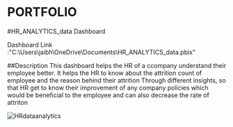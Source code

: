 # PORTFOLIO
#HR_ANALYTICS_data Dashboard

Dashboard Link :"C:\Users\jaibh\OneDrive\Documents\HR_ANALYTICS_data.pbix"

##Description
This dashboard helps the HR of a ccompany understand their employee better. It helps the HR to know about the attrition count of employee and the reason behind their attrition Through different insights, so that HR get to know their improvement of any company policies which would be beneficial to the employee and can also decrease the rate of attriton

![HRdataanalytics](https://github.com/user-attachments/assets/a3b07ece-53c4-4aba-822b-a7d9457aa2ca)
